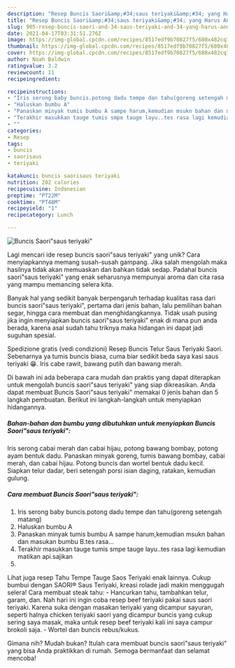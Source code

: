 ```yaml
---
description: "Resep Buncis Saori&amp;#34;saus teriyaki&amp;#34; yang Harus Anda Coba"
title: "Resep Buncis Saori&amp;#34;saus teriyaki&amp;#34; yang Harus Anda Coba"
slug: 905-resep-buncis-saori-and-34-saus-teriyaki-and-34-yang-harus-anda-coba
date: 2021-04-17T03:31:51.276Z
image: https://img-global.cpcdn.com/recipes/8517edf9b70827f5/680x482cq70/buncis-saorisaus-teriyaki-foto-resep-utama.jpg
thumbnail: https://img-global.cpcdn.com/recipes/8517edf9b70827f5/680x482cq70/buncis-saorisaus-teriyaki-foto-resep-utama.jpg
cover: https://img-global.cpcdn.com/recipes/8517edf9b70827f5/680x482cq70/buncis-saorisaus-teriyaki-foto-resep-utama.jpg
author: Noah Baldwin
ratingvalue: 3.2
reviewcount: 11
recipeingredient:

recipeinstructions:
- "Iris serong baby buncis.potong dadu tempe dan tahu(goreng setengah matang)"
- "Haluskan bumbu A"
- "Panaskan minyak tumis bumbu A sampe harum,kemudian msukn bahan dan masukan bumbu B.tes rasa..."
- "Terakhir masukkan tauge tumis smpe tauge layu..tes rasa lagi kemudian matikan api.sajikan"
- ""
categories:
- Resep
tags:
- buncis
- saorisaus
- teriyaki

katakunci: buncis saorisaus teriyaki 
nutrition: 202 calories
recipecuisine: Indonesian
preptime: "PT22M"
cooktime: "PT48M"
recipeyield: "1"
recipecategory: Lunch

---
```



![Buncis Saori&#34;saus teriyaki&#34;](https://img-global.cpcdn.com/recipes/8517edf9b70827f5/680x482cq70/buncis-saorisaus-teriyaki-foto-resep-utama.jpg)

Lagi mencari ide resep buncis saori&#34;saus teriyaki&#34; yang unik? Cara menyiapkannya memang susah-susah gampang. Jika salah mengolah maka hasilnya tidak akan memuaskan dan bahkan tidak sedap. Padahal buncis saori&#34;saus teriyaki&#34; yang enak seharusnya mempunyai aroma dan cita rasa yang mampu memancing selera kita.

Banyak hal yang sedikit banyak berpengaruh terhadap kualitas rasa dari buncis saori&#34;saus teriyaki&#34;, pertama dari jenis bahan, lalu pemilihan bahan segar, hingga cara membuat dan menghidangkannya. Tidak usah pusing jika ingin menyiapkan buncis saori&#34;saus teriyaki&#34; enak di mana pun anda berada, karena asal sudah tahu triknya maka hidangan ini dapat jadi suguhan spesial.

Spedizione gratis (vedi condizioni) Resep Buncis Telur Saus Teriyaki Saori. Sebenarnya ya tumis buncis biasa, cuma biar sedikit beda saya kasi saus teriyaki 😁. Iris cabe rawit, bawang putih dan bawang merah.


Di bawah ini ada beberapa cara mudah dan praktis yang dapat diterapkan untuk mengolah buncis saori&#34;saus teriyaki&#34; yang siap dikreasikan. Anda dapat membuat Buncis Saori&#34;saus teriyaki&#34; memakai 0 jenis bahan dan 5 langkah pembuatan. Berikut ini langkah-langkah untuk menyiapkan hidangannya.

<!--inarticleads1-->

##### Bahan-bahan dan bumbu yang dibutuhkan untuk menyiapkan Buncis Saori&#34;saus teriyaki&#34;:



Iris serong cabai merah dan cabai hijau, potong bawang bombay, potong ayam bentuk dadu. Panaskan minyak goreng, tumis bawang bombay, cabai merah, dan cabai hijau. Potong buncis dan wortel bentuk dadu kecil. Siapkan telur dadar, beri setengah porsi isian daging, ratakan, kemudian gulung. 

<!--inarticleads2-->

##### Cara membuat Buncis Saori&#34;saus teriyaki&#34;:

1. Iris serong baby buncis.potong dadu tempe dan tahu(goreng setengah matang)
1. Haluskan bumbu A
1. Panaskan minyak tumis bumbu A sampe harum,kemudian msukn bahan dan masukan bumbu B.tes rasa...
1. Terakhir masukkan tauge tumis smpe tauge layu..tes rasa lagi kemudian matikan api.sajikan
1. 


Lihat juga resep Tahu Tempe Tauge Saos Teriyaki enak lainnya. Cukup bumbui dengan SAORI® Saus Teriyaki, kreasi rolade jadi makin menggugah selera! Cara membuat steak tahu: - Hancurkan tahu, tambahkan telur, garam, dan. Nah hari ini ingin coba resep beef teriyaki pakai saus saori teriyaki. Karena suka dengan masakan teriyaki yang dicampur sayuran, seperti halnya chicken teriyaki saori yang dicampur buncis yang cukup sering saya masak, maka untuk resep beef teriyaki kali ini saya campur brokoli saja. - Wortel dan buncis rebus/kukus. 

Gimana nih? Mudah bukan? Itulah cara membuat buncis saori&#34;saus teriyaki&#34; yang bisa Anda praktikkan di rumah. Semoga bermanfaat dan selamat mencoba!
